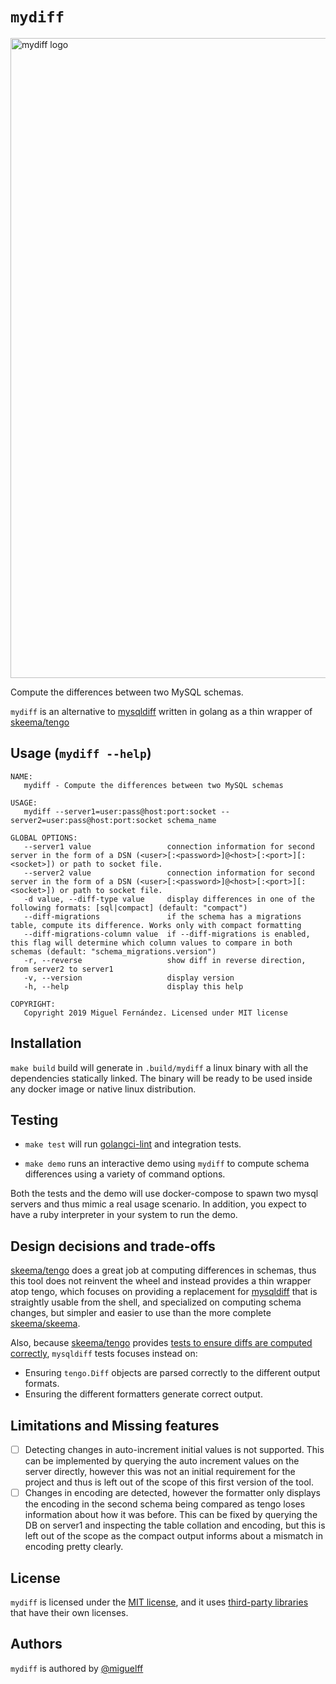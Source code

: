 # `mydiff`

<img width="1024" alt="mydiff logo" src="https://user-images.githubusercontent.com/210307/62741731-4f22de00-ba3c-11e9-89ee-da12f92e0b4f.png">

Compute the differences between two MySQL schemas.

`mydiff` is an alternative to [mysqldiff](https://docs.oracle.com/cd/E17952_01/mysql-utilities-1.5-en/mysqldiff.html#option_mysqldiff_difftype) written in golang as a thin wrapper of [skeema/tengo](github.com/skeema/tengo/)

## Usage (`mydiff --help`)

```
NAME:
   mydiff - Compute the differences between two MySQL schemas

USAGE:
   mydiff --server1=user:pass@host:port:socket --server2=user:pass@host:port:socket schema_name

GLOBAL OPTIONS:
   --server1 value                 connection information for second server in the form of a DSN (<user>[:<password>]@<host>[:<port>][:<socket>]) or path to socket file.
   --server2 value                 connection information for second server in the form of a DSN (<user>[:<password>]@<host>[:<port>][:<socket>]) or path to socket file.
   -d value, --diff-type value     display differences in one of the following formats: [sql|compact] (default: "compact")
   --diff-migrations               if the schema has a migrations table, compute its difference. Works only with compact formatting
   --diff-migrations-column value  if --diff-migrations is enabled, this flag will determine which column values to compare in both schemas (default: "schema_migrations.version")
   -r, --reverse                   show diff in reverse direction, from server2 to server1
   -v, --version                   display version
   -h, --help                      display this help

COPYRIGHT:
   Copyright 2019 Miguel Fernández. Licensed under MIT license
```

## Installation

`make build` build will generate in `.build/mydiff` a linux binary with all the dependencies statically linked. The binary will be ready to be used inside any docker image or native linux distribution.

## Testing

* `make test` will run [golangci-lint](https://github.com/golangci/golangci-lint) and integration tests.

* `make demo` runs an interactive demo using `mydiff` to compute schema differences using a variety of command options.

Both the tests and the demo will use docker-compose to spawn two mysql servers and thus mimic a real usage scenario.
In addition, you expect to have a ruby interpreter in your system to run the demo.
    
## Design decisions and trade-offs

[skeema/tengo](github.com/skeema/tengo/) does a great job at computing differences in schemas, thus this tool does not 
reinvent the wheel and instead provides a thin wrapper atop tengo, which focuses on providing a replacement for [mysqldiff](https://docs.oracle.com/cd/E17952_01/mysql-utilities-1.5-en/mysqldiff.html#option_mysqldiff_difftype)
that is straightly usable from the shell, and specialized on computing schema changes, but simpler and easier to use than the more complete [skeema/skeema](https://github.com/skeema/skeema). 

Also, because [skeema/tengo](github.com/skeema/tengo/) provides [tests to ensure diffs are computed correctly](https://github.com/skeema/tengo/blob/master/diff_test.go), `mysqldiff` tests focuses instead on:
 - Ensuring `tengo.Diff` objects are parsed correctly to the different output formats. 
 - Ensuring the different formatters generate correct output.  

## Limitations and Missing features

- [ ] Detecting changes in auto-increment initial values is not supported. This can be implemented by querying the auto increment values on the server directly, however this was not an initial requirement for the project and thus is left out of the scope of this first version of the tool.
- [ ] Changes in encoding are detected, however the formatter only displays the encoding in the second schema being compared as tengo loses information about how it was before. This can be fixed by querying the DB on server1 and inspecting the table collation and encoding, but this is left out of the scope as the compact output informs about a mismatch in encoding pretty clearly. 

## License

`mydiff` is licensed under the [MIT license](https://github.com/miguelff/mydiff/blob/master/LICENSE), and it uses [third-party libraries](https://github.com/miguelff/mydiff/blob/master/go.mod) that have their own licenses.

## Authors

`mydiff` is authored by [@miguelff](https://github.com/miguelff)

